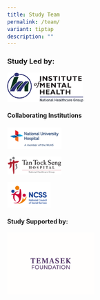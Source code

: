 ```yaml
---
title: Study Team
permalink: /team/
variant: tiptap
description: ""
---
```

<h3>Study Led by:</h3>
<p></p>
<div class="isomer-image-wrapper">
<img style="width: 35%;" height="auto" width="100%" alt="" src="/images/IMH_Harmonised_color_without_background.png">
</div>
<p></p>
<h4>Collaborating Institutions</h4>
<div class="isomer-image-wrapper">
<img style="width: 25%;" height="auto" width="100%" alt="" src="/images/NUH_Logo_CMYK_endorsement_011119.jpg">
</div>
<p></p>
<div class="isomer-image-wrapper">
<img style="width: 25%;" height="auto" width="100%" alt="" src="/images/NHG_Logo_Horizontal.png">
</div>
<p></p>
<div class="isomer-image-wrapper">
<img style="width: 20%;" height="auto" width="100%" alt="" src="/images/NCSSlogo_RGB_New.png">
</div>
<p></p>
<h4>Study Supported by:</h4>
<div class="isomer-image-wrapper">
<img style="width: 40%;" height="auto" width="100%" alt="" src="/images/Temasek_Foundation_logo.png">
</div>
<p></p>